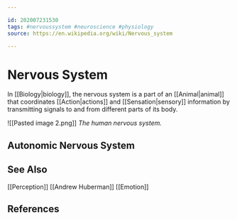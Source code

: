 ```yaml
---

id: 202007231530
tags: #nervoussystem #neuroscience #physiology
source: https://en.wikipedia.org/wiki/Nervous_system

---
```


# Nervous System
In [[Biology|biology]], the nervous system is a part of an [[Animal|animal]] that coordinates [[Action|actions]] and [[Sensation|sensory]] information by transmitting signals to and from different parts of its body.

![[Pasted image 2.png]]
*The human nervous system.*

## Autonomic Nervous System


## See Also
[[Perception]]
[[Andrew Huberman]]
[[Emotion]]

## References

